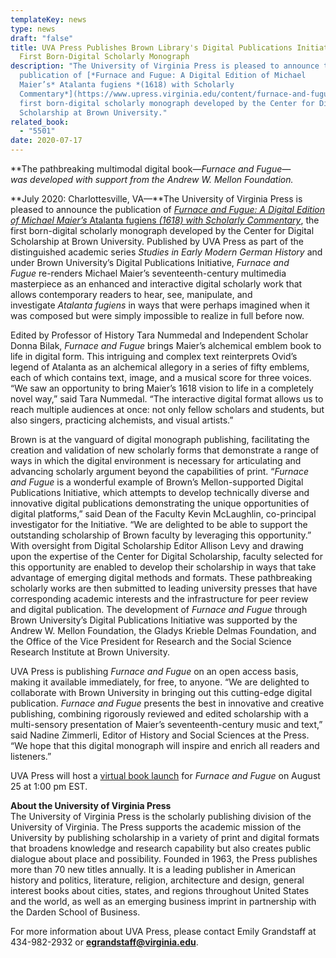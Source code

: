 ```yaml
---
templateKey: news
type: news
draft: "false"
title: UVA Press Publishes Brown Library's Digital Publications Initiative's
  First Born-Digital Scholarly Monograph
description: "The University of Virginia Press is pleased to announce the
  publication of [*Furnace and Fugue: A Digital Edition of Michael
  Maier’s* Atalanta fugiens *(1618) with Scholarly
  Commentary*](https://www.upress.virginia.edu/content/furnace-and-fugue), the
  first born-digital scholarly monograph developed by the Center for Digital
  Scholarship at Brown University."
related_book:
  - "5501"
date: 2020-07-17
---
```

**The pathbreaking multimodal digital book—*Furnace and Fugue—*was developed with support from the Andrew W. Mellon Foundation.**

**July 2020: Charlottesville, VA—**The University of Virginia Press is pleased to announce the publication of [*Furnace and Fugue: A Digital Edition of Michael Maier’s* Atalanta fugiens *(1618) with Scholarly Commentary*](https://www.upress.virginia.edu/content/furnace-and-fugue), the first born-digital scholarly monograph developed by the Center for Digital Scholarship at Brown University. Published by UVA Press as part of the distinguished academic series *Studies in Early Modern German History* and under Brown University’s Digital Publications Initiative, *Furnace and Fugue* re-renders Michael Maier’s seventeenth-century multimedia masterpiece as an enhanced and interactive digital scholarly work that allows contemporary readers to hear, see, manipulate, and investigate *Atalanta fugiens* in ways that were perhaps imagined when it was composed but were simply impossible to realize in full before now.

Edited by Professor of History Tara Nummedal and Independent Scholar Donna Bilak, *Furnace and Fugue* brings Maier’s alchemical emblem book to life in digital form. This intriguing and complex text reinterprets Ovid’s legend of Atalanta as an alchemical allegory in a series of fifty emblems, each of which contains text, image, and a musical score for three voices. “We saw an opportunity to bring Maier’s 1618 vision to life in a completely novel way,” said Tara Nummedal. “The interactive digital format allows us to reach multiple audiences at once: not only fellow scholars and students, but also singers, practicing alchemists, and visual artists.”

Brown is at the vanguard of digital monograph publishing, facilitating the creation and validation of new scholarly forms that demonstrate a range of ways in which the digital environment is necessary for articulating and advancing scholarly argument beyond the capabilities of print. “*Furnace and Fugue* is a wonderful example of Brown’s Mellon-supported Digital Publications Initiative, which attempts to develop technically diverse and innovative digital publications demonstrating the unique opportunities of digital platforms,” said Dean of the Faculty Kevin McLaughlin, co-principal investigator for the Initiative. “We are delighted to be able to support the outstanding scholarship of Brown faculty by leveraging this opportunity.” With oversight from Digital Scholarship Editor Allison Levy and drawing upon the expertise of the Center for Digital Scholarship, faculty selected for this opportunity are enabled to develop their scholarship in ways that take advantage of emerging digital methods and formats. These pathbreaking scholarly works are then submitted to leading university presses that have corresponding academic interests and the infrastructure for peer review and digital publication. The development of *Furnace and Fugue* through Brown University’s Digital Publications Initiative was supported by the Andrew W. Mellon Foundation, the Gladys Krieble Delmas Foundation, and the Office of the Vice President for Research and the Social Science Research Institute at Brown University.

UVA Press is publishing *Furnace and Fugue* on an open access basis, making it available immediately, for free, to anyone. “We are delighted to collaborate with Brown University in bringing out this cutting-edge digital publication. *Furnace and Fugue* presents the best in innovative and creative publishing, combining rigorously reviewed and edited scholarship with a multi-sensory presentation of Maier’s seventeenth-century music and text,” said Nadine Zimmerli, Editor of History and Social Sciences at the Press. “We hope that this digital monograph will inspire and enrich all readers and listeners.”

UVA Press will host a [virtual book launch](https://virginia.zoom.us/j/96771601882?pwd=RTB4ZHRqZkc2cHdldTR1WFhJRkNiQT09) for *Furnace and Fugue* on August 25 at 1:00 pm EST. 

**About the University of Virginia Press**\
The University of Virginia Press is the scholarly publishing division of the University of Virginia. The Press supports the academic mission of the University by publishing scholarship in a variety of print and digital formats that broadens knowledge and research capability but also creates public dialogue about place and possibility. Founded in 1963, the Press publishes more than 70 new titles annually. It is a leading publisher in American history and politics, literature, religion, architecture and design, general interest books about cities, states, and regions throughout United States and the world, as well as an emerging business imprint in partnership with the Darden School of Business.

For more information about UVA Press, please contact Emily Grandstaff at 434-982-2932 or **[egrandstaff@virginia.edu](mailto:egrandstaff@virginia.edu)**.